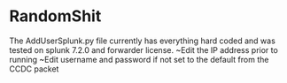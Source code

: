 # RandomShit

The AddUserSplunk.py file currently has everything hard coded and was tested on splunk 7.2.0 and forwarder license.
  ~Edit the IP address prior to running
  ~Edit username and password if not set to the default from the CCDC packet
